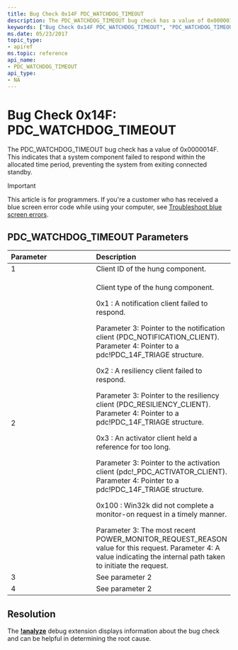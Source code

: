 ```yaml
---
title: Bug Check 0x14F PDC_WATCHDOG_TIMEOUT
description: The PDC_WATCHDOG_TIMEOUT bug check has a value of 0x0000014F. This indicates that a system component failed to respond within the allocated time period.
keywords: ["Bug Check 0x14F PDC_WATCHDOG_TIMEOUT", "PDC_WATCHDOG_TIMEOUT"]
ms.date: 05/23/2017
topic_type:
- apiref
ms.topic: reference
api_name:
- PDC_WATCHDOG_TIMEOUT
api_type:
- NA
---
```


# Bug Check 0x14F: PDC\_WATCHDOG\_TIMEOUT


The PDC\_WATCHDOG\_TIMEOUT bug check has a value of 0x0000014F. This indicates that a system component failed to respond within the allocated time period, preventing the system from exiting connected standby.

> [!IMPORTANT]
> This article is for programmers. If you're a customer who has received a blue screen error code while using your computer, see [Troubleshoot blue screen errors](https://www.windows.com/stopcode).


## PDC\_WATCHDOG\_TIMEOUT Parameters


<table>
<colgroup>
<col width="50%" />
<col width="50%" />
</colgroup>
<thead>
<tr class="header">
<th align="left">Parameter</th>
<th align="left">Description</th>
</tr>
</thead>
<tbody>
<tr class="odd">
<td align="left">1</td>
<td align="left">Client ID of the hung component.</td>
</tr>
<tr class="even">
<td align="left">2</td>
<td align="left"><p>Client type of the hung component.</p>
<p>0x1 : A notification client failed to respond.</p>
Parameter 3: Pointer to the notification client (PDC_NOTIFICATION_CLIENT).
Parameter 4: Pointer to a pdc!PDC_14F_TRIAGE structure.
<p>0x2 : A resiliency client failed to respond.</p>
Parameter 3: Pointer to the resiliency client (PDC_RESILIENCY_CLIENT).
Parameter 4: Pointer to a pdc!PDC_14F_TRIAGE structure.
<p>0x3 : An activator client held a reference for too long.</p>
Parameter 3: Pointer to the activation client (pdc!_PDC_ACTIVATOR_CLIENT).
Parameter 4: Pointer to a pdc!PDC_14F_TRIAGE structure.
<p>0x100 : Win32k did not complete a monitor-on request in a timely manner.</p>
Parameter 3: The most recent POWER_MONITOR_REQUEST_REASON value for this request.
Parameter 4: A value indicating the internal path taken to initiate the request.</td>
</tr>
<tr class="odd">
<td align="left">3</td>
<td align="left">See parameter 2</td>
</tr>
<tr class="even">
<td align="left">4</td>
<td align="left">See parameter 2</td>
</tr>
</tbody>
</table>


## Resolution

The [**!analyze**](-analyze.md) debug extension displays information about the bug check and can be helpful in determining the root cause.
 

 

 




